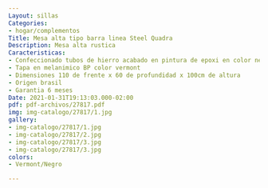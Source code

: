 ```yaml
---
Layout: sillas
Categories:
- hogar/complementos
Title: Mesa alta tipo barra linea Steel Quadra
Description: Mesa alta rustica
Caracteristicas:
- Confeccionado tubos de hierro acabado en pintura de epoxi en color negro
- Tapa en melanimico BP color vermont
- Dimensiones 110 de frente x 60 de profundidad x 100cm de altura
- Origen brasil
- Garantia 6 meses
Date: 2021-01-31T19:13:03.000-02:00
pdf: pdf-archivos/27817.pdf
img: img-catalogo/27817/1.jpg
gallery:
- img-catalogo/27817/1.jpg
- img-catalogo/27817/2.jpg
- img-catalogo/27817/3.jpg
- img-catalogo/27817/3.jpg
colors:
- Vermont/Negro

---
```

